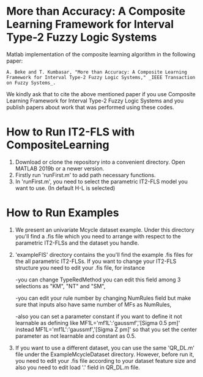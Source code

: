 # More than Accuracy: A Composite Learning Framework for Interval Type-2 Fuzzy Logic Systems
Matlab implementation of the composite learning algorithm in the following paper:

```
A. Beke and T. Kumbasar, "More than Accuracy: A Composite Learning Framework for Interval Type-2 Fuzzy Logic Systems," _IEEE Transaction on Fuzzy Systems_. 
```
We kindly ask that to cite the above mentioned paper if you use Composite Learning Framework for Interval Type-2 Fuzzy Logic Systems and you publish papers about work that was performed using these codes.

# How to Run IT2-FLS with CompositeLearning
1) Download or clone the repository into a convenient directory. Open MATLAB 2019b or a newer version.
2) Firstly run 'runFirst.m' to add path necessary functions.
3) In 'runFirst.m', you need to select the parametric IT2-FLS model you want to use. (In default H-L is selected) 

# How to Run Examples
1) We present an univariate Mcycle dataset example. Under this directory you'll find a .fis file which you need to arrange with respect to the parametric IT2-FLSs and the dataset you handle. 
2) 'exampleFIS' directory contains the you'll find the example .fis files for the all parametric IT2-FLSs. If you want to change your IT2-FLS structure you need to edit your .fis file, for instance 

      -you can change TypeRedMethod you can edit this field among 3 selections as "KM", "NT" and "SM",
      
      -you can edit your rule number by changing NumRules field but make sure that inputs also have same number of MFs as NumRules,
      
      -also you can set a parameter constant if you want to define it not learnable as defining like MF1L='mf1L':'gaussmf','[Sigma 0.5 pm]' instead MF1L='mf1L':'gaussmf','[Sigma Z pm]' so that you set the center parameter as not learnable and constant as 0.5.    
 
3) If you want to use a different dataset, you can use the same 'QR_DL.m' file under the ExampleMcycleDataset directory. However, before run it, you need to edit your .fis file according to your dataset feature size and also you need to edit load '.' field in QR_DL.m file.
      
